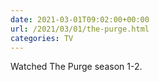 ```yaml
---
date: 2021-03-01T09:02:00+00:00
url: /2021/03/01/the-purge.html
categories: TV
---
```

Watched The Purge season 1-2.




